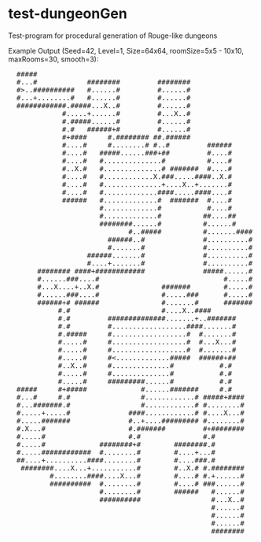 test-dungeonGen
===============

Test-program for procedural generation of Rouge-like dungeons

Example Output (Seed=42, Level=1, Size=64x64, roomSize=5x5 - 10x10, maxRooms=30, smooth=3):

<pre>
  #####                                                         
  #...#            ########         ########                    
  #&gt;..##########   #......#         #......#                    
  #...+........#   #......#         #......#                    
  ############.#####...X..#         #......#                    
             #.....+......#         #...X..#                    
             #.#####......#         #......#                    
             #.#   ######+#         #......#                    
             #+####     #.######## ##.######                    
             #....#     #........# #..#         ######          
             #....#   #####......###+##         #....#          
             #....#   #..............#          #....#          
             #..X.#   #..............# #######  #....#          
             #....#   #............X.###.....####..X.#          
             #....#   #..............+....X..+.......#          
             #....#   #.............####.....####....#          
             ######   #.............#  #######  #....#          
                      #.............#           #....#          
                      #.............#          ##....##         
                      ########......#          #......#         
                             #..#####          #.......####     
                        ######..#              #..........#     
                        #.......#              #..........#     
                   ######.......#              #..........#     
                   #....+.......#              #..........#     
       ######## ####+############              #####......#     
       #......###....#                              #.....#     
       #...X....+..X.#               #######        #.....#     
       #......###....#               #.....###      #.....#     
       ######+# ######               #.......#      #######     
            #.#                      #....X..####               
            #.#         ##############.......+..#######         
            #.#         #..................####.......#         
            #.#####     #..................#  #.......#         
            #.....#     #..................#  #...X...#         
            #.....#     #..................#  #.......#         
            #.....#     #&lt;.............#####  ######+##         
            #..X..#     #..............#           #.#          
            #.....#     #..............#           #.#          
            #.....#     #########......#           #.#          
  #####     #+#####             #......#######     #.#          
  #...#     #.#                 #............# #####+####       
  #...#######.#                 #............# #........#       
  #.....+.....#              ####............# #....X...#       
  #.....#######              #..+....######### #........#       
  #.X...#                    #.#######         #+########       
  #.....#                    #.#               #.#              
  #.....#             ########+#        ########.#              
  #.....############  #........#        #....+...#              
  ##....+..........####........#        #....###.#              
   ########....X...+...........#        #..X.# #.########       
          #........####....X...#        #....# #.+......#       
          ##########  #........#        #....# ###......#       
                      #........#        ######   #......#       
                      ##########                 #...X..#       
                                                 #......#       
                                                 #......#       
                                                 #......#       
                                                 ########           
</pre>
